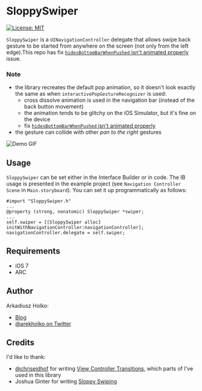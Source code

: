 # SloppySwiper

[![License: MIT](https://img.shields.io/badge/license-MIT-red.svg?style=flat)](https://github.com/fastred/SloppySwiper/blob/master/LICENSE)


`SloppySwiper` is a `UINavigationController` delegate that allows swipe back gesture to be started from anywhere on the screen (not only from the left edge).This repo has fix [`hidesBottomBarWhenPushed` isn't animated properly](https://github.com/fastred/SloppySwiper/issues/2) issue.

### Note
* the library recreates the default pop animation, so it doesn't look exactly the same as when `interactivePopGestureRecognizer` is used:
  - cross dissolve animation is used in the navigation bar (instead of the back button movement)
  - the animation tends to be glitchy on the iOS Simulator, but it's fine on the device
  - fix [`hidesBottomBarWhenPushed` isn't animated properly](https://github.com/fastred/SloppySwiper/issues/2)
* the gesture can collide with other *pan to the right* gestures

![Demo GIF](https://github.com/yinnieryou/SloppySwiper/blob/master/SloppySwiper.gif)

## Usage

`SloppySwiper` can be set either in the Interface Builder or in code. The IB usage is presented in the example project (see `Navigation Controller Scene` in `Main.storyboard`). You can set it up programmatically as follows:

```obj-c
#import "SloppySwiper.h"
...
@property (strong, nonatomic) SloppySwiper *swiper;
...
self.swiper = [[SloppySwiper alloc] initWithNavigationController:navigationController];
navigationController.delegate = self.swiper;
```

## Requirements

* iOS 7
* ARC

## Author

Arkadiusz Holko:

* [Blog](http://holko.pl/)
* [@arekholko on Twitter](https://twitter.com/arekholko)

## Credits

I'd like to thank:

* [@chriseidhof](https://github.com/chriseidhof) for writing [View Controller Transitions](http://www.objc.io/issue-5/view-controller-transitions.html), which parts of I've used in this library
* Joshua Ginter for writing [Sloppy Swiping](http://www.thenewsprint.co/2014/04/16/sloppy-swiping/)
